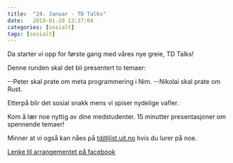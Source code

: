 ```yaml
---
title:  "24. Januar - TD Talks"
date:   2019-01-20 13:37:04
categories: [sosialt] 
tags: [sosialt]
---
```


Da starter vi opp for første gang med våres nye greie, TD Talks!

Denne runden skal det bli presentert to temaer:

--Peter skal prate om meta programmering i Nim.
--Nikolai skal prate om Rust. 


Etterpå blir det sosial snakk mens vi spiser nydelige vafler. 




Kom å lær noe nyttig av dine medstudenter. 15 minutter presentasjoner om spennende temaer!

Minner at vi også kan nåes på [td@list.uit.no](mailto:td@list.uit.no) hvis du lurer på noe.

[Lenke til arrangementet på facebook](https://www.facebook.com/events/572246469927500/)